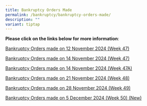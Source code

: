 ```yaml
---
title: Bankruptcy Orders Made
permalink: /bankruptcy/bankruptcy-orders-made/
description: ""
variant: tiptap
---
```

<p><strong>Please click on the links below for more information</strong>:</p>
<p></p>
<p><a href="/files/BOs Made/Bankruptcy_Orders_made_on_12_November_2024__Week_47_.pdf" rel="noopener nofollow" target="_blank">Bankruptcy Orders made on 12 November 2024 (Week 47)</a>
</p>
<p><a href="/files/BOs Made/Bankruptcy_Orders_made_on_14_November_2024__Week_47_.pdf" rel="noopener nofollow" target="_blank">Bankruptcy Orders made on 14 November 2024 (Week 47)</a>
</p>
<p><a href="/files/BOs Made/Bankruptcy_Orders_made_on_14_November_2024__Week_47A_.pdf" rel="noopener nofollow" target="_blank">Bankruptcy Orders made on 14 November 2024 (Week 47A)</a>
</p>
<p><a href="/files/BOs Made/Bankruptcy_Orders_made_on_21_November_2024__Week_48_.pdf" rel="noopener nofollow" target="_blank">Bankruptcy Orders made on 21 November 2024 (Week 48)</a>
</p>
<p><a href="/files/BOs Made/Bankruptcy_Orders_made_on_28_November_2024__Week_49_.pdf" rel="noopener nofollow" target="_blank">Bankruptcy Orders made on 28 November 2024 (Week 49)</a>
</p>
<p><a href="/files/BOs Made/Bankruptcy_Orders_made_on_5_December_2024__Week_50_.pdf" rel="noopener nofollow" target="_blank">Bankruptcy Orders made on 5 December 2024 (Week 50) (New)</a>
</p>
<p></p>